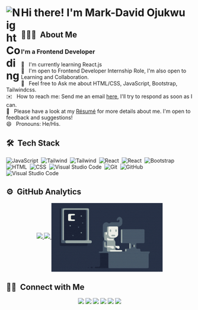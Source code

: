 # Hi there! <img alt="Night Coding" src="https://user-images.githubusercontent.com/18350557/176309783-0785949b-9127-417c-8b55-ab5a4333674e.gif" width='40' align="left"/> I'm Mark-David Ojukwu

<!-- ## 👋 &nbsp;Hey there! I'm?? -->

## 👨🏻‍💻 &nbsp;About Me

### I'm a Frontend Developer

🌱 &nbsp; I'm currently learning React.js\
💼 &nbsp; I'm open to Frontend Developer Internship Role, I'm also open to Learning and Collaboration.\
💬 &nbsp; Feel free to Ask me about HTML/CSS, JavaScript, Bootstrap, Tailwindcss.\
✉️ &nbsp; How to reach me: Send me an email [here](mailto:davidojukwu59@gmail.com), I'll try to respond as soon as I can.\
📄 &nbsp; Please have a look at my [Résumé](https://docs.google.com/document/d/1EAumsxQbJ8LdAZrJAJKh-pABjNuKGgRWRDKugN4LH54/edit?usp=sharing) for more details about me. I'm open to feedback and suggestions!\
😄 &nbsp; Pronouns: He/His.
<!-- 💡 &nbsp; I like to explore and learn new things and develop software solutions and quick hacks.\ -->


## 🛠 &nbsp;Tech Stack

![JavaScript](https://img.shields.io/badge/-JavaScript-05122A?style=flat&logo=javascript)&nbsp;
![Tailwind](https://img.shields.io/badge/-Tailwindcss-05122A?style=flat&logo=tailwindcss)&nbsp;
![Tailwind](https://img.shields.io/badge/-ChakraUI-05122A?style=flat&logo=chakraui)&nbsp;
![React](https://img.shields.io/badge/--05122A?style=flat&logo=react)&nbsp;
![React](https://img.shields.io/badge/-NextJS-05122A?style=flat&logo=nextjs)&nbsp;
![Bootstrap](https://img.shields.io/badge/-Bootstrap-05122A?style=flat&logo=bootstrap&logoColor=563D7C)\
![HTML](https://img.shields.io/badge/-HTML-05122A?style=flat&logo=HTML5)&nbsp;
![CSS](https://img.shields.io/badge/-CSS-05122A?style=flat&logo=CSS3&logoColor=1572B6)&nbsp;
![Visual Studio Code](https://img.shields.io/badge/-Figma-05122A?style=flat&logo=figma&logoColor=007ACC)&nbsp;
![Git](https://img.shields.io/badge/-Git-05122A?style=flat&logo=git)&nbsp;
![GitHub](https://img.shields.io/badge/-GitHub-05122A?style=flat&logo=github)&nbsp;
![Visual Studio Code](https://img.shields.io/badge/-Visual%20Studio%20Code-05122A?style=flat&logo=visual-studio-code&logoColor=007ACC)&nbsp;

## ⚙️ &nbsp;GitHub Analytics
<p align="center">
  <a href="https://github.com/markdavid000" align="center">
  <img height="180em" src="https://github-readme-stats-eight-theta.vercel.app/api?username=markdavid000&show_icons=true&theme=algolia&include_all_commits=true&count_private=true"/>
</a>
<a href="https://github.com/markdavid000" align="center">
<img height="180em" src="https://github-readme-stats-eight-theta.vercel.app/api/top-langs/?username=markdavid000&layout=compact&langs_count=8&theme=algolia"/>
</a>
<img alt="Night Coding" src="https://raw.githubusercontent.com/AVS1508/AVS1508/master/assets/Night-Coding.gif" align="center"/>
</p>

## 🤝🏻 &nbsp;Connect with Me

<p align="center">
<a href="https://markstech.netlify.app"><img src="https://img.shields.io/badge/-markstech.netlify.app-3423A6?style=flat&logo=Google-Chrome&logoColor=white"/></a>
<a href="https://www.linkedin.com/in/mark-david-ojukwu-7841a2249/"><img src="https://img.shields.io/badge/-Mark%20David%20Ojukwu-0077B5?style=flat&logo=Linkedin&logoColor=white"/></a>
<a href="mailto:davidojukwu59@gmail.com"><img src="https://img.shields.io/badge/-davidojukwu59@gmail.com-D14836?style=flat&logo=Gmail&logoColor=white"/></a>
<a href="https://www.instagram.com/mark_ojukwu"><img src="https://img.shields.io/badge/-Mark David Ojukwu-FD363A?style=flat&logo=Instagram&logoColor=white"/></a>
<a href="https://facebook.com/macdavid55"><img src="https://img.shields.io/badge/-Mark David-1877F2?style=flat&logo=Facebook&logoColor=white"/></a>
<a href="https://twitter.com/mark_ojukwu"><img src="https://img.shields.io/badge/-Mark David Ojukwu-1DA1F2?style=flat&logo=Twitter&logoColor=white"/></a>
</p>
